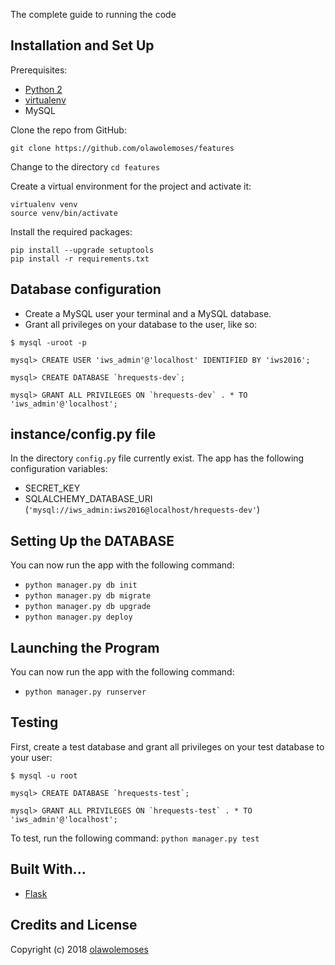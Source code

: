 The complete guide to running the code

## Installation and Set Up
Prerequisites:
* [Python 2](https://www.python.org/download/releases/2.7.2/)
* [virtualenv](https://virtualenv.pypa.io/en/stable/)
* MySQL


Clone the repo from GitHub:
```
git clone https://github.com/olawolemoses/features
```

Change to the directory
`cd features`

Create a virtual environment for the project and activate it:
```
virtualenv venv
source venv/bin/activate
```

Install the required packages:
```
pip install --upgrade setuptools
pip install -r requirements.txt
```


## Database configuration
* Create a MySQL user your terminal and a MySQL database.
* Grant all privileges on your database to the user, like so:

```
$ mysql -uroot -p

mysql> CREATE USER 'iws_admin'@'localhost' IDENTIFIED BY 'iws2016';

mysql> CREATE DATABASE `hrequests-dev`;

mysql> GRANT ALL PRIVILEGES ON `hrequests-dev` . * TO 'iws_admin'@'localhost';
```

## instance/config.py file
In the directory `config.py` file currently exist. The app has the following configuration variables:
* SECRET_KEY
* SQLALCHEMY_DATABASE_URI (`'mysql://iws_admin:iws2016@localhost/hrequests-dev'`)

## Setting Up the DATABASE
You can now run the app with the following command:

* `python manager.py db init`
* `python manager.py db migrate`
* `python manager.py db upgrade`
* `python manager.py deploy`



## Launching the Program
You can now run the app with the following command:

* `python manager.py runserver`

## Testing
First, create a test database and grant all privileges on your test database to your user:

```
$ mysql -u root

mysql> CREATE DATABASE `hrequests-test`;

mysql> GRANT ALL PRIVILEGES ON `hrequests-test` . * TO 'iws_admin'@'localhost';
```

To test, run the following command: `python manager.py test`

## Built With...
* [Flask](http://flask.pocoo.org/)

## Credits and License

Copyright (c) 2018 [olawolemoses](https://github.com/olawolemoses)

